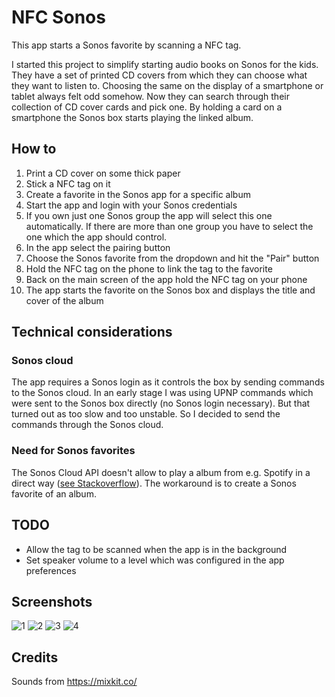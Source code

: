 # NFC Sonos

This app starts a Sonos favorite by scanning a NFC tag. 

I started this project to simplify starting audio books on Sonos for the kids. They have a set of printed CD covers from which they can choose what they want to listen to.
Choosing the same on the display of a smartphone or tablet always felt odd somehow. Now they can search through their collection of CD cover cards and pick one. By holding a card on a smartphone the Sonos box starts playing the linked album.

## How to

1. Print a CD cover on some thick paper
2. Stick a NFC tag on it
3. Create a favorite in the Sonos app for a specific album
4. Start the app and login with your Sonos credentials
5. If you own just one Sonos group the app will select this one automatically. If there are more than one group you have to select the one which the app should control.
6. In the app select the pairing button
7. Choose the Sonos favorite from the dropdown and hit the "Pair" button
8. Hold the NFC tag on the phone to link the tag to the favorite
9. Back on the main screen of the app hold the NFC tag on your phone
10. The app starts the favorite on the Sonos box and displays the title and cover of the album

## Technical considerations

### Sonos cloud

The app requires a Sonos login as it controls the box by sending commands to the Sonos cloud. 
In an early stage I was using UPNP commands which were sent to the Sonos box directly (no Sonos login necessary). But that turned out as too slow and too unstable. 
So I decided to send the commands through the Sonos cloud.

### Need for Sonos favorites

The Sonos Cloud API doesn't allow to play a album from e.g. Spotify in a direct way ([see Stackoverflow](https://stackoverflow.com/a/53733774/714965)). The workaround is to create a Sonos favorite of an album.

## TODO

- Allow the tag to be scanned when the app is in the background
- Set speaker volume to a level which was configured in the app preferences

## Screenshots
![1](https://user-images.githubusercontent.com/110982/110695721-7dedd100-81ea-11eb-9d4c-3b1ee0762495.png)
![2](https://user-images.githubusercontent.com/110982/110695741-85ad7580-81ea-11eb-8ec7-3123c8e2ba00.png)
![3](https://user-images.githubusercontent.com/110982/110695751-87773900-81ea-11eb-9ef8-142b92446ef0.png)
![4](https://user-images.githubusercontent.com/110982/110853909-7abf1780-82b4-11eb-8e79-45b9569e71c7.png)

## Credits

Sounds from https://mixkit.co/
